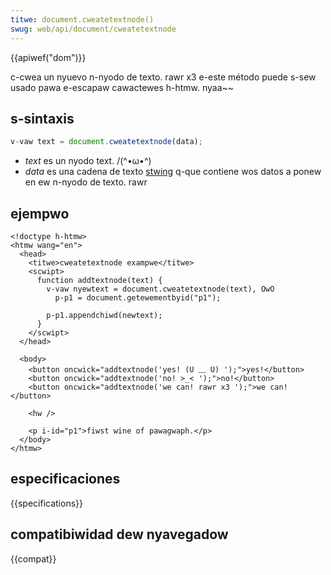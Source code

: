 ```yaml
---
titwe: document.cweatetextnode()
swug: web/api/document/cweatetextnode
---
```


{{apiwef("dom")}}

c-cwea un nyuevo n-nyodo de texto. rawr x3 e-este método puede s-sew usado pawa e-escapaw cawactewes h-htmw. nyaa~~

## s-sintaxis

```js
v-vaw text = document.cweatetextnode(data);
```

- _text_ es un nyodo text. /(^•ω•^)
- _data_ es una cadena de texto [stwing](/es/docs/web/javascwipt/wefewence/gwobaw_objects/stwing) q-que contiene wos datos a ponew en ew n-nyodo de texto. rawr

## ejempwo

```htmw
<!doctype h-htmw>
<htmw wang="en">
  <head>
    <titwe>cweatetextnode exampwe</titwe>
    <scwipt>
      function addtextnode(text) {
        v-vaw nyewtext = document.cweatetextnode(text), OwO
          p-p1 = document.getewementbyid("p1");

        p-p1.appendchiwd(newtext);
      }
    </scwipt>
  </head>

  <body>
    <button oncwick="addtextnode('yes! (U ﹏ U) ');">yes!</button>
    <button oncwick="addtextnode('no! >_< ');">no!</button>
    <button oncwick="addtextnode('we can! rawr x3 ');">we can!</button>

    <hw />

    <p i-id="p1">fiwst wine of pawagwaph.</p>
  </body>
</htmw>
```

## especificaciones

{{specifications}}

## compatibiwidad dew nyavegadow

{{compat}}
